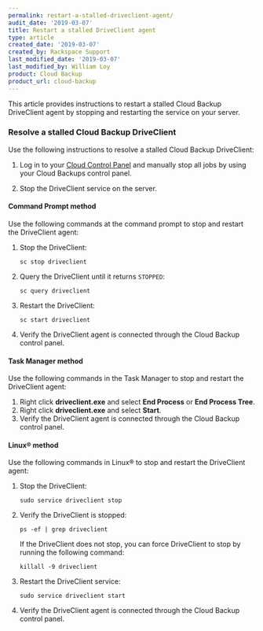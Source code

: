 ```yaml
---
permalink: restart-a-stalled-driveclient-agent/
audit_date: '2019-03-07'
title: Restart a stalled DriveClient agent
type: article
created_date: '2019-03-07'
created_by: Rackspace Support
last_modified_date: '2019-03-07'
last_modified_by: William Loy
product: Cloud Backup
product_url: cloud-backup
---
```



This article provides instructions to restart a stalled Cloud Backup DriveClient agent by stopping and restarting the service on your server.

### Resolve a stalled Cloud Backup DriveClient

Use the following instructions to resolve a stalled Cloud Backup DriveClient:

1.	Log in to your [Cloud Control Panel](https://login.rackspace.com) and manually stop all jobs by using your Cloud Backups control panel.

2.	Stop the DriveClient service on the server.


#### Command Prompt method

Use the following commands at the command prompt to stop and restart the DriveClient agent:

1.	Stop the DriveClient:

    `sc stop driveclient`

2.	Query the DriveClient until it returns `STOPPED`:

    `sc query driveclient`

3.	Restart the DriveClient:

    `sc start driveclient`

4. Verify the DriveClient agent is connected through the Cloud Backup control panel.


#### Task Manager method

Use the following commands in the Task Manager to stop and restart the DriveClient agent:

1.	Right click **driveclient.exe** and select **End Process** or **End Process Tree**.
2.	Right click **driveclient.exe** and select **Start**.
3. Verify the DriveClient agent is connected through the Cloud Backup control panel.


#### Linux&reg; method

Use the following commands in Linux&reg; to stop and restart the DriveClient agent:

1. Stop the DriveClient:

    `sudo service driveclient stop`

2. Verify the DriveClient is stopped:

    `ps -ef | grep driveclient`

   If the DriveClient does not stop, you can force DriveClient to stop by running the following command:

    `killall -9 driveclient`


3. Restart the DriveClient service:

    `sudo service driveclient start`

4. Verify the DriveClient agent is connected through the Cloud Backup control panel.
